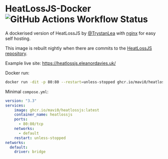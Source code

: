 # HeatLossJS-Docker  ![GitHub Actions Workflow Status](https://img.shields.io/github/actions/workflow/status/mavi0/heatlossjs-docker/release.yml)

A dockerised version of HeatLossJS by [@TrystanLea](https://github.com/TrystanLea) with [nginx](https://hub.docker.com/_/nginx) for easy self hosting. 

This image is rebuilt nightly when there are commits to the [HeatLossJS repository](https://github.com/TrystanLea/heatlossjs).

Example live site: https://heatlossjs.eleanordavies.uk/

Docker run: 

```bash 
docker run -dit -p 80:80 --restart=unless-stopped ghcr.io/mavi0/heatlossjs:latest
```
Minimal `compose.yml`: 
```yaml
version: "3.3"
services:
    image: ghcr.io/mavi0/heatlossjs:latest
    container_name: heatlossjs
    ports:
      - 80:80/tcp
    networks:
      - default
    restart: unless-stopped
networks:
  default:
    driver: bridge
```